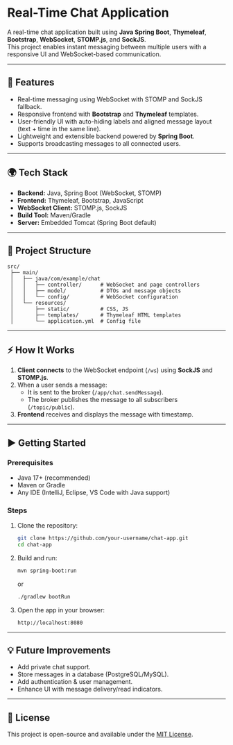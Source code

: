 # Real-Time Chat Application

A real-time chat application built using **Java Spring Boot**, **Thymeleaf**, **Bootstrap**, **WebSocket**, **STOMP.js**, and **SockJS**.\
This project enables instant messaging between multiple users with a responsive UI and WebSocket-based communication.

---

## 🚀 Features

- Real-time messaging using WebSocket with STOMP and SockJS fallback.
- Responsive frontend with **Bootstrap** and **Thymeleaf** templates.
- User-friendly UI with auto-hiding labels and aligned message layout (text + time in the same line).
- Lightweight and extensible backend powered by **Spring Boot**.
- Supports broadcasting messages to all connected users.

---

## 🌍 Tech Stack

- **Backend:** Java, Spring Boot (WebSocket, STOMP)
- **Frontend:** Thymeleaf, Bootstrap, JavaScript
- **WebSocket Client:** STOMP.js, SockJS
- **Build Tool:** Maven/Gradle
- **Server:** Embedded Tomcat (Spring Boot default)

---

## 📂 Project Structure

```
src/
 ├── main/
 │   ├── java/com/example/chat
 │   │   ├── controller/      # WebSocket and page controllers
 │   │   ├── model/           # DTOs and message objects
 │   │   └── config/          # WebSocket configuration
 │   └── resources/
 │       ├── static/          # CSS, JS
 │       ├── templates/       # Thymeleaf HTML templates
 │       └── application.yml  # Config file
```

---

## ⚡ How It Works

1. **Client connects** to the WebSocket endpoint (`/ws`) using **SockJS** and **STOMP.js**.
2. When a user sends a message:
   - It is sent to the broker (`/app/chat.sendMessage`).
   - The broker publishes the message to all subscribers (`/topic/public`).
3. **Frontend** receives and displays the message with timestamp.

---

## ▶️ Getting Started

### Prerequisites

- Java 17+ (recommended)
- Maven or Gradle
- Any IDE (IntelliJ, Eclipse, VS Code with Java support)

### Steps

1. Clone the repository:

   ```bash
   git clone https://github.com/your-username/chat-app.git
   cd chat-app
   ```

2. Build and run:

   ```bash
   mvn spring-boot:run
   ```

   or

   ```bash
   ./gradlew bootRun
   ```

3. Open the app in your browser:

   ```
   http://localhost:8080
   ```

---

## 💡 Future Improvements

- Add private chat support.
- Store messages in a database (PostgreSQL/MySQL).
- Add authentication & user management.
- Enhance UI with message delivery/read indicators.

---

## 📜 License

This project is open-source and available under the [MIT License](LICENSE).


